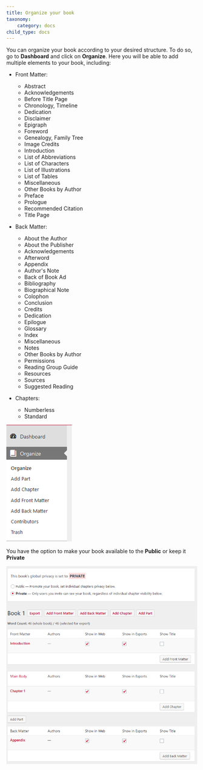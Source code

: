 ```yaml
---
title: Organize your book
taxonomy:
    category: docs
child_type: docs
---
```


You can organize your book according to your desired structure. To do so, go to **Dashboard** and click on **Organize**. Here you will be able to add multiple elements to your book, including:

- Front Matter:
  - Abstract
  - Acknowledgements
  - Before Title Page
  - Chronology, Timeline
  - Dedication
  - Disclaimer
  - Epigraph
  - Foreword
  - Genealogy, Family Tree
  - Image Credits
  - Introduction
  - List of Abbreviations
  - List of Characters
  - List of Illustrations
  - List of Tables
  - Miscellaneous
  - Other Books by Author
  - Preface
  - Prologue
  - Recommended Citation
  - Title Page

- Back Matter:
  - About the Author
  - About the Publisher
  - Acknowledgements
  - Afterword
  - Appendix
  - Author's Note
  - Back of Book Ad
  - Bibliography
  - Biographical Note
  - Colophon
  - Conclusion
  - Credits
  - Dedication
  - Epilogue
  - Glossary
  - Index
  - Miscellaneous
  - Notes
  - Other Books by Author
  - Permissions
  - Reading Group Guide
  - Resources
  - Sources
  - Suggested Reading

- Chapters:
  - Numberless
  - Standard

![](pressbooks-organize.PNG)


You have the option to make your book available to the **Public** or keep it **Private**

![](pressbooks-organize-2.PNG)
